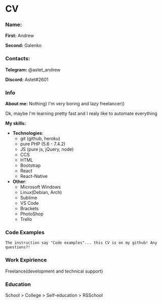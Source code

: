 # CV

### Name:
__First:__ Andrew

__Second:__ Galenko

### Contacts:
__Telegram:__ @astet_andrew

__Discord:__ Astet#2601

### Info
__About me:__ Nothing) I'm very boring and lazy freelancer))

Ok, maybe I'm learning pretty fast and I realy like to automate everything

__My skills:__

* __Technologies__:
    * git (github, heroku)
    * pure PHP (5.6 - 7.4.2)
    * JS (pure js, jQuery, node)
    * CCS
    * HTML
    * Bootstrap
    * React
    * React-Native 
* __Other__:
     * Microsoft Windows
     * Linux(Debian, Arch)
     * Sublime
     * VS Code
     * Brackets
     * PhotoShop
     * Trello

### Code Examples
```
The instruction say "Сode examples"... this СV is on my github! Any questions?!
```

### Work Expirience
Freelance(development and technical support)

### Education
School > College > Self-education > RSSchool

